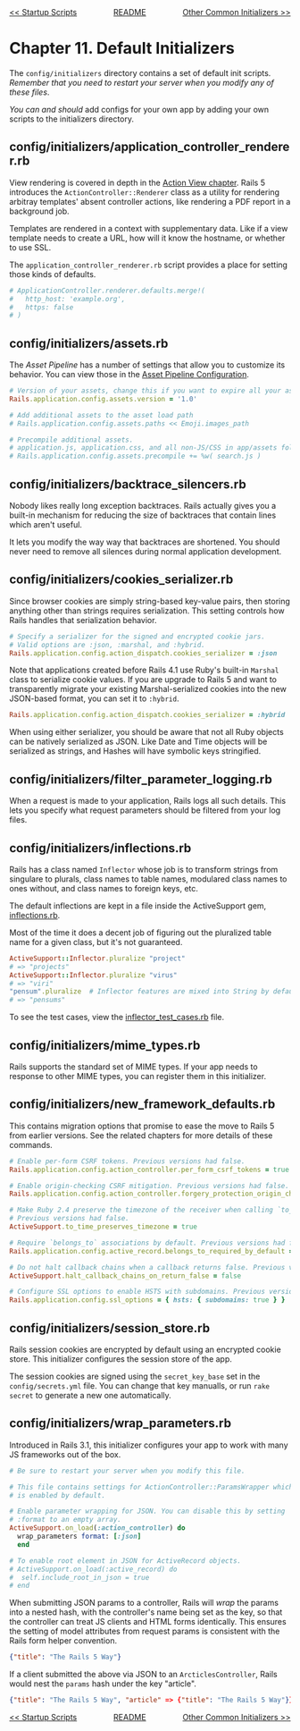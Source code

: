 <div>
<div style='float: left'><a href='ch10-startup-scripts.md'>&lt;&lt; Startup Scripts</a></div>
<div style='float: right'><a href='ch12-other-common-initializers.md'>Other Common Initializers &gt;&gt;</a></div>
<div style='float: inline-auto;text-align:center'><a href='README.md'>README</a></div>
<div style="clear: both"></div>
</div>

# Chapter 11. Default Initializers

The `config/initializers` directory contains a set of default init scripts.
_Remember that you need to restart your server when you modify any of these
files_.

_You can and should_ add configs for your own app by adding your own scripts
to the initializers directory.

## config/initializers/application_controller_renderer.rb

View rendering is covered in depth in the [Action View chapter][action-view].
Rails 5 introduces the `ActionController::Renderer` class as a utility for
rendering arbitray templates' absent controller actions, like rendering a PDF
report in a background job.

Templates are rendered in a context with supplementary data. Like if a view
template needs to create a URL, how will it know the hostname, or whether to
use SSL.

The `application_controller_renderer.rb` script provides a place for setting
those kinds of defaults.

```ruby
# ApplicationController.renderer.defaults.merge!(
#   http_host: 'example.org',
#   https: false
# )
```

## config/initializers/assets.rb

The _Asset Pipeline_ has a number of settings that allow you to customize its
behavior. You can view those in the [Asset Pipeline Configuration][assetpipe].

```ruby
# Version of your assets, change this if you want to expire all your assets.
Rails.application.config.assets.version = '1.0'

# Add additional assets to the asset load path
# Rails.application.config.assets.paths << Emoji.images_path

# Precompile additional assets.
# application.js, application.css, and all non-JS/CSS in app/assets folder are already added.
# Rails.application.config.assets.precompile += %w( search.js )
```

## config/initializers/backtrace_silencers.rb

Nobody likes really long exception backtraces. Rails actually gives you a built-in
mechanism for reducing the size of backtraces that contain lines which aren't useful.

It lets you modify the way way that backtraces are shortened. You should never
need to remove all silences during normal application development.

## config/initializers/cookies_serializer.rb

Since browser cookies are simply string-based key-value pairs, then storing
anything other than strings requires serialization. This setting controls how
Rails handles that serialization behavior.

```ruby
# Specify a serializer for the signed and encrypted cookie jars.
# Valid options are :json, :marshal, and :hybrid.
Rails.application.config.action_dispatch.cookies_serializer = :json
```

Note that applications created before Rails 4.1 use Ruby's built-in `Marshal`
class to serialize cookie values. If you are upgrade to Rails 5 and want to
transparently migrate your existing Marshal-serialized cookies into the new
JSON-based format, you can set it to `:hybrid`.

```ruby
Rails.application.config.action_dispatch.cookies_serializer = :hybrid
```

When using either serializer, you should be aware that not all Ruby objects
can be natively serialized as JSON. Like Date and Time objects will be
serialized as strings, and Hashes will have symbolic keys stringified.

## config/initializers/filter_parameter_logging.rb

When a request is made to your application, Rails logs all such details. This
lets you specify what request parameters should be filtered from your log files.

## config/initializers/inflections.rb

Rails has a class named `Inflector` whose job is to transform strings from
singulare to plurals, class names to table names, modulared class names to ones
without, and class names to foreign keys, etc.

The default inflections are kept in a file inside the ActiveSupport gem, 
[inflections.rb][as-inflections].

Most of the time it does a decent job of figuring out the pluralized table name
for a given class, but it's not guaranteed.


```ruby
ActiveSupport::Inflector.pluralize "project"
# => "projects"
ActiveSupport::Inflector.pluralize "virus"
# => "viri"
"pensum".pluralize  # Inflector features are mixed into String by default
# => "pensums"
```

To see the test cases, view the [inflector_test_cases.rb][as-inflection-tests]
file.

## config/initializers/mime_types.rb

Rails supports the standard set of MIME types. If your app needs to response to
other MIME types, you can register them in this initializer.

## config/initializers/new_framework_defaults.rb

This contains migration options that promise to ease the move to Rails 5 from
earlier versions. See the related chapters for more details of these commands.


```ruby
# Enable per-form CSRF tokens. Previous versions had false.
Rails.application.config.action_controller.per_form_csrf_tokens = true

# Enable origin-checking CSRF mitigation. Previous versions had false.
Rails.application.config.action_controller.forgery_protection_origin_check = true

# Make Ruby 2.4 preserve the timezone of the receiver when calling `to_time`.
# Previous versions had false.
ActiveSupport.to_time_preserves_timezone = true

# Require `belongs_to` associations by default. Previous versions had false.
Rails.application.config.active_record.belongs_to_required_by_default = true

# Do not halt callback chains when a callback returns false. Previous versions had true.
ActiveSupport.halt_callback_chains_on_return_false = false

# Configure SSL options to enable HSTS with subdomains. Previous versions had false.
Rails.application.config.ssl_options = { hsts: { subdomains: true } }
```

## config/initializers/session_store.rb

Rails session cookies are encrypted by default using an encrypted cookie store.
This initializer configures the session store of the app.

The session cookies are signed using the `secret_key_base` set in the
`config/secrets.yml` file. You can change that key manualls, or run `rake secret`
to generate a new one automatically.

## config/initializers/wrap_parameters.rb

Introduced in Rails 3.1, this initializer configures your app to work with many
JS frameworks out of the box.

```ruby
# Be sure to restart your server when you modify this file.

# This file contains settings for ActionController::ParamsWrapper which
# is enabled by default.

# Enable parameter wrapping for JSON. You can disable this by setting
# :format to an empty array.
ActiveSupport.on_load(:action_controller) do
  wrap_parameters format: [:json]
  end

# To enable root element in JSON for ActiveRecord objects.
# ActiveSupport.on_load(:active_record) do
#  self.include_root_in_json = true
# end
```

When submitting JSON params to a controller, Rails will _wrap_ the params into
a nested hash, with the controller's name being set as the key, so that the
controller can treat JS clients and HTML forms identically. This ensures the
setting of model attributes from request params is consistent with the Rails
form helper convention.

```json
{"title": "The Rails 5 Way"}
```

If a client submitted the above via JSON to an `ArcticlesController`, Rails would
nest the `params` hash under the key "article".

```json
{"title": "The Rails 5 Way", "article" => {"title": "The Rails 5 Way"}}
```

<div>
<div style='float: left'><a href='ch10-startup-scripts.md'>&lt;&lt; Startup Scripts</a></div>
<div style='float: right'><a href='ch12-other-common-initializers.md'>Other Common Initializers &gt;&gt;</a></div>
<div style='float: inline-auto;text-align:center'><a href='README.md'>README</a></div>
<div style="clear: both"></div>
</div>

[action-view]: ch116-action-view.md
[assetpipe]: ch206-asset-pipeline.md
[as-inflections]: https://github.com/rails/rails/blob/master/activesupport/lib/active_support/inflections.rb
[as-inflection-tests]: https://github.com/rails/rails/blob/master/activesupport/test/inflector_test_cases.rb

